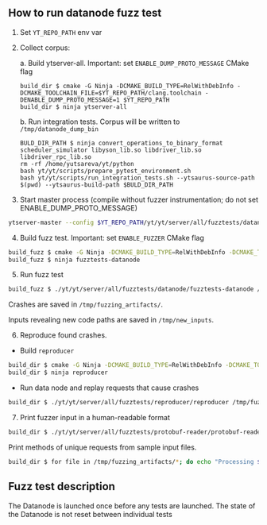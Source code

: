 ## How to run datanode fuzz test

1. Set `YT_REPO_PATH` env var
2. Collect corpus:

    a. Build ytserver-all. Important: set `ENABLE_DUMP_PROTO_MESSAGE` CMake flag
    ```
    build_dir $ cmake -G Ninja -DCMAKE_BUILD_TYPE=RelWithDebInfo -DCMAKE_TOOLCHAIN_FILE=$YT_REPO_PATH/clang.toolchain -DENABLE_DUMP_PROTO_MESSAGE=1 $YT_REPO_PATH 
    build_dir $ ninja ytserver-all
     ```

    b. Run integration tests. Corpus will be written to `/tmp/datanode_dump_bin`
    ```
    BULD_DIR_PATH $ ninja convert_operations_to_binary_format scheduler_simulator libyson_lib.so libdriver_lib.so libdriver_rpc_lib.so
    rm -rf /home/yutsareva/yt/python
    bash yt/yt/scripts/prepare_pytest_environment.sh
    bash yt/yt/scripts/run_integration_tests.sh --ytsaurus-source-path $(pwd) --ytsaurus-build-path $BULD_DIR_PATH
    ```
3. Start master process (compile without fuzzer instrumentation; do not set ENABLE_DUMP_PROTO_MESSAGE)
```bash
ytserver-master --config $YT_REPO_PATH/yt/yt/server/all/fuzztests/datanode/master.yson
```
4. Build fuzz test. Important: set `ENABLE_FUZZER` CMake flag
```bash
build_fuzz $ cmake -G Ninja -DCMAKE_BUILD_TYPE=RelWithDebInfo -DCMAKE_TOOLCHAIN_FILE=../ytsaurus/clang.toolchain -DENABLE_FUZZER=ON ../ytsaurus
build_fuzz $ ninja fuzztests-datanode
```
5. Run fuzz test
```bash
build_fuzz $ ./yt/yt/server/all/fuzztests/datanode/fuzztests-datanode /tmp/new_inputs /tmp/datanode_corpus -artifact_prefix=/tmp/fuzzing_artifacts/ -fork=1 -ignore_crashes=1
```

Crashes are saved in `/tmp/fuzzing_artifacts/`.

Inputs revealing new code paths are saved in `/tmp/new_inputs`.

6. Reproduce found crashes.
- Build `reproducer`
```bash
build_dir $ cmake -G Ninja -DCMAKE_BUILD_TYPE=RelWithDebInfo -DCMAKE_TOOLCHAIN_FILE=$YT_REPO_PATH/clang.toolchain -DENABLE_DUMP_PROTO_MESSAGE=1 $YT_REPO_PATH 
build_dir $ ninja reproducer
```
- Run data node and replay requests that cause crashes
```bash
build_dir $ ./yt/yt/server/all/fuzztests/reproducer/reproducer /tmp/fuzzing_artifacts/<crash id>
```

7. Print fuzzer input in a human-readable format
```bash
build_dir $ ./yt/yt/server/all/fuzztests/protobuf-reader/protobuf-reader /tmp/fuzzing_artifacts/crash-e23435d3d2e44d9cae108e7e484e45147fc3fe37
```

Print methods of unique requests from sample input files.
```bash
build_dir $ for file in /tmp/fuzzing_artifacts/*; do echo "Processing $file:"; ./yt/yt/server/all/fuzztests/protobuf-reader/protobuf-reader "$file" | head -n 1; done
```

## Fuzz test description

The Datanode is launched once before any tests are launched. The state of the Datanode is not reset between individual tests
